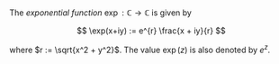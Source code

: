 The *exponential function* $\exp: \mathbb{C} \to \mathbb{C}$ is given by

$$
\exp(x+iy) := e^{r} \frac{x + iy}{r}
$$

where $r := \sqrt{x^2 + y^2}$. The value $\exp(z)$ is also denoted by $e^z$.
